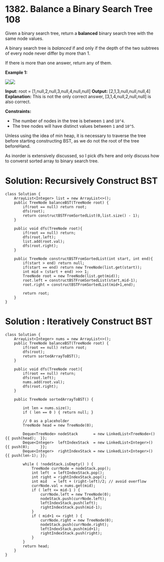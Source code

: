 # 1382. Balance a Binary Search Tree 108
Given a binary search tree, return a  **balanced**  binary search tree with the same node values.

A binary search tree is  _balanced_  if and only if the depth of the two subtrees of every node never differ by more than 1.

If there is more than one answer, return any of them.

**Example 1:**

**![](https://assets.leetcode.com/uploads/2019/08/22/1515_ex1.png)![](https://assets.leetcode.com/uploads/2019/08/22/1515_ex1_out.png)**

**Input:** root = [1,null,2,null,3,null,4,null,null]
**Output:** [2,1,3,null,null,null,4]
**Explanation:** This is not the only correct answer, [3,1,4,null,2,null,null] is also correct.

**Constraints:**

-   The number of nodes in the tree is between `1` and `10^4`.
-   The tree nodes will have distinct values between `1` and `10^5`.

Unless using the idea of min heap, it is necessary to traverse the tree before starting constructing BST, as we do not the root of the tree beforeHand.

As inorder is extensively discussed, so I pick dfs here and only discuss how to converst sorted array to binary search tree.

# Solution: Recursively Construct BST
```
class Solution {
    ArrayList<Integer> list = new ArrayList<>();
    public TreeNode balanceBST(TreeNode root) {
        if(root == null) return root;
        dfs(root);        
        return constructBSTFromSortedList(0,list.size() - 1);
    }
    
    public void dfs(TreeNode root){
        if(root == null) return;
        dfs(root.left);
        list.add(root.val);
        dfs(root.right);
    }
    
    public TreeNode constructBSTFromSortedList(int start, int end){
        if(start > end) return null;
        if(start == end) return new TreeNode(list.get(start));
        int mid = (start + end) >>> 1;
        TreeNode root = new TreeNode(list.get(mid));
        root.left = constructBSTFromSortedList(start,mid-1);
        root.right = constructBSTFromSortedList(mid+1,end);
        
        return root;
    }
}
```

# Solution : Iteratively Construct BST
```
class Solution {
    ArrayList<Integer> nums = new ArrayList<>();
    public TreeNode balanceBST(TreeNode root) {
        if(root == null) return root;
        dfs(root);        
        return sortedArrayToBST();
    }
    
    public void dfs(TreeNode root){
        if(root == null) return;
        dfs(root.left);
        nums.add(root.val);
        dfs(root.right);
    }
    
    public TreeNode sortedArrayToBST() {
        
        int len = nums.size();
        if ( len == 0 ) { return null; }
        
        // 0 as a placeholder
        TreeNode head = new TreeNode(0); 
        
        Deque<TreeNode> nodeStack       = new LinkedList<TreeNode>() {{ push(head);  }};
        Deque<Integer>  leftIndexStack  = new LinkedList<Integer>()  {{ push(0);     }};
        Deque<Integer>  rightIndexStack = new LinkedList<Integer>()  {{ push(len-1); }};
        
        while ( !nodeStack.isEmpty() ) {
            TreeNode currNode = nodeStack.pop();
            int left  = leftIndexStack.pop();
            int right = rightIndexStack.pop();
            int mid   = left + (right-left)/2; // avoid overflow
            currNode.val = nums.get(mid);
            if ( left <= mid-1 ) {
                currNode.left = new TreeNode(0);  
                nodeStack.push(currNode.left);
                leftIndexStack.push(left);
                rightIndexStack.push(mid-1);
            }
            if ( mid+1 <= right ) {
                currNode.right = new TreeNode(0);
                nodeStack.push(currNode.right);
                leftIndexStack.push(mid+1);
                rightIndexStack.push(right);
            }
        }
        return head;
    }
}
```
